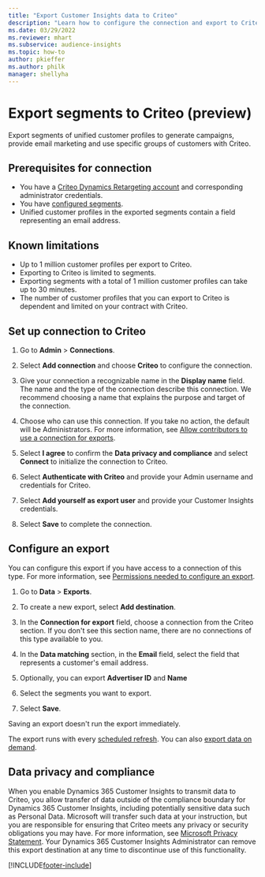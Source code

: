 ```yaml
---
title: "Export Customer Insights data to Criteo"
description: "Learn how to configure the connection and export to Criteo."
ms.date: 03/29/2022
ms.reviewer: mhart
ms.subservice: audience-insights
ms.topic: how-to
author: pkieffer
ms.author: philk
manager: shellyha
---
```


# Export segments to Criteo (preview)

Export segments of unified customer profiles to generate campaigns, provide email marketing and use specific groups of customers with Criteo.

## Prerequisites for connection

-	You have a [Criteo Dynamics Retargeting account](https://www.criteo.com/login/) and corresponding administrator credentials.
-	You have [configured segments](segments.md).
-	Unified customer profiles in the exported segments contain a field representing an email address.

## Known limitations

- Up to 1 million customer profiles per export to Criteo.
- Exporting to Criteo is limited to segments.
- Exporting segments with a total of 1 million customer profiles can take up to 30 minutes. 
- The number of customer profiles that you can export to Criteo is dependent and limited on your contract with Criteo.

## Set up connection to Criteo

1. Go to **Admin** > **Connections**.

1. Select **Add connection** and choose **Criteo** to configure the connection.

1. Give your connection a recognizable name in the **Display name** field. The name and the type of the connection describe this connection. We recommend choosing a name that explains the purpose and target of the connection.

1. Choose who can use this connection. If you take no action, the default will be Administrators. For more information, see [Allow contributors to use a connection for exports](connections.md#allow-contributors-to-use-a-connection-for-exports).

1. Select **I agree** to confirm the **Data privacy and compliance** and select **Connect** to initialize the connection to Criteo.

1. Select **Authenticate with Criteo** and provide your Admin username and credentials for Criteo. 

1. Select **Add yourself as export user** and provide your Customer Insights credentials.

1. Select **Save** to complete the connection.

## Configure an export

You can configure this export if you have access to a connection of this type. For more information, see [Permissions needed to configure an export](export-destinations.md#set-up-a-new-export).

1. Go to **Data** > **Exports**.

1. To create a new export, select **Add destination**.

1. In the **Connection for export** field, choose a connection from the Criteo section. If you don't see this section name, there are no connections of this type available to you. 

1. In the **Data matching** section, in the **Email** field, select the field that represents a customer's email address. 

1. Optionally, you can export **Advertiser ID** and **Name**

1. Select the segments you want to export. 

1. Select **Save**.

Saving an export doesn't run the export immediately.

The export runs with every [scheduled refresh](system.md#schedule-tab). 
You can also [export data on demand](export-destinations.md#run-exports-on-demand). 

## Data privacy and compliance

When you enable Dynamics 365 Customer Insights to transmit data to Criteo, you allow transfer of data outside of the compliance boundary for Dynamics 365 Customer Insights, including potentially sensitive data such as Personal Data. Microsoft will transfer such data at your instruction, but you are responsible for ensuring that Criteo meets any privacy or security obligations you may have. For more information, see [Microsoft Privacy Statement](https://go.microsoft.com/fwlink/?linkid=396732).
Your Dynamics 365 Customer Insights Administrator can remove this export destination at any time to discontinue use of this functionality.


[!INCLUDE[footer-include](includes/footer-banner.md)]
